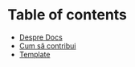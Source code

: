 # Table of contents

* [Despre Docs](README.md)
* [Cum să contribui](contributions.md)
* [Template](template.md)

